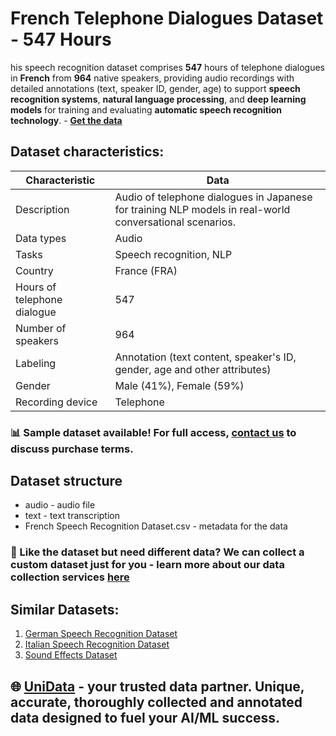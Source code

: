 # French  Telephone Dialogues Dataset - 547 Hours
his speech recognition dataset comprises **547** hours of telephone dialogues in **French** from **964** native speakers, providing audio recordings with detailed annotations (text, speaker ID, gender, age) to support **speech recognition systems**, **natural language processing**, and **deep learning models** for training and evaluating **automatic speech recognition technology**. - **[Get the data](https://unidata.pro/datasets/french-speech-recognition-dataset/?utm_source=github-nlp&utm_medium=referral&utm_campaign=french-speech-recognition-dataset)**
## Dataset characteristics:
| Characteristic               | Data                                                                 |
|------------------------------|----------------------------------------------------------------------|
| Description                  | 	Audio of telephone dialogues in Japanese for training NLP models in real-world conversational scenarios. |
| Data types                   | Audio                                                               |
| Tasks                        | Speech recognition, NLP                                             |
| Country                      | France (FRA)                                                       |
| Hours of telephone dialogue  | 547                                                                 |
| Number of speakers           | 964                                                                 |
| Labeling                     | Annotation (text content, speaker's ID, gender, age and other attributes) |
| Gender                       | Male (41%), Female (59%)                                           |
| Recording device             | Telephone                                                        |
### 📊 Sample dataset available! For full access, [contact us](https://unidata.pro/datasets/french-speech-recognition-dataset/?utm_source=github-nlp&utm_medium=referral&utm_campaign=french-speech-recognition-dataset) to discuss purchase terms.
## Dataset structure
- audio - audio file
- text - text transcription  
- French  Speech Recognition Dataset.csv - metadata for the data

### 🧩 Like the dataset but need different data? We can collect a custom dataset just for you - learn more about our data collection services [here](https://unidata.pro/datasets/french-speech-recognition-dataset/?utm_source=github-nlp&utm_medium=referral&utm_campaign=french-speech-recognition-dataset)

## Similar Datasets:
1. [German Speech Recognition Dataset](https://unidata.pro/datasets/german-speech-recognition-dataset/?utm_source=github-nlp&utm_medium=referral&utm_campaign=french-speech-recognition-dataset)
2. [Italian Speech Recognition Dataset](https://unidata.pro/datasets/italian-speech-recognition-dataset/?utm_source=github-nlp&utm_medium=referral&utm_campaign=french-speech-recognition-dataset)
3. [Sound Effects Dataset](https://unidata.pro/datasets/sound-effects-dataset/?utm_source=github-nlp&utm_medium=referral&utm_campaign=french-speech-recognition-dataset)

## 🌐 [UniData](https://unidata.pro/datasets/french-speech-recognition-dataset/?utm_source=github-nlp&utm_medium=referral&utm_campaign=french-speech-recognition-dataset) - your trusted data partner. Unique, accurate, thoroughly collected and annotated data designed to fuel your AI/ML success.
